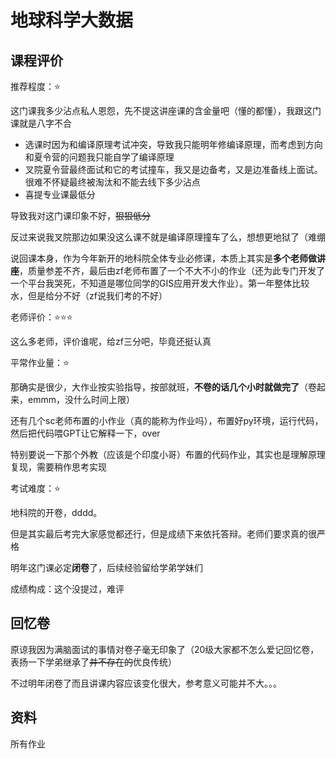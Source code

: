 # 地球科学大数据

## 课程评价

推荐程度：⭐

这门课我多少沾点私人恩怨，先不提这讲座课的含金量吧（懂的都懂），我跟这门课就是八字不合

- 选课时因为和编译原理考试冲突，导致我只能明年修编译原理，而考虑到方向和夏令营的问题我只能自学了编译原理
- 叉院夏令营最终面试和它的考试撞车，我又是边备考，又是边准备线上面试。很难不怀疑最终被淘汰和不能去线下多少沾点
- 喜提专业课最低分

导致我对这门课印象不好，~~狠狠低分~~

反过来说我叉院那边如果没这么课不就是编译原理撞车了么，想想更地狱了（难绷

说回课本身，作为今年新开的地科院全体专业必修课，本质上其实是**多个老师做讲座**，质量参差不齐，最后由zf老师布置了一个不大不小的作业（还为此专门开发了一个平台我哭死，不知道是哪位同学的GIS应用开发大作业）。第一年整体比较水，但是给分不好（zf说我们考的不好）

老师评价：⭐⭐⭐

这么多老师，评价谁呢，给zf三分吧，毕竟还挺认真

平常作业量：⭐

那确实是很少，大作业按实验指导，按部就班，**不卷的话几个小时就做完了**（卷起来，emmm，没什么时间上限）

还有几个sc老师布置的小作业（真的能称为作业吗），布置好py环境，运行代码，然后把代码喂GPT让它解释一下，over

特别要说一下那个外教（应该是个印度小哥）布置的代码作业，其实也是理解原理复现，需要稍作思考实现

考试难度：⭐

地科院的开卷，dddd。

但是其实最后考完大家感觉都还行，但是成绩下来依托答辩。老师们要求真的很严格

明年这门课必定**闭卷**了，后续经验留给学弟学妹们

成绩构成：这个没提过，难评

## 回忆卷

原谅我因为满脑面试的事情对卷子毫无印象了（20级大家都不怎么爱记回忆卷，表扬一下学弟继承了~~并不存在的~~优良传统）

不过明年闭卷了而且讲课内容应该变化很大，参考意义可能并不大。。。

## 资料

所有作业
